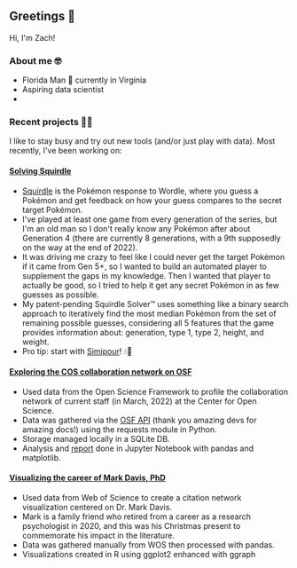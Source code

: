 ## Greetings :wave:

Hi, I'm Zach!

### About me :nerd_face:
- Florida Man :palm_tree: currently in Virginia
- Aspiring data scientist
- 

### Recent projects :man_technologist:

I like to stay busy and try out new tools (and/or just 
play with data). Most recently, I've been working on:

#### [Solving Squirdle](https://github.com/zloomas/squirdle-solver)
- [Squirdle](https://squirdle.fireblend.com/)
is the Pokémon response to Wordle, where you guess a Pokémon
and get feedback on how your guess compares to the secret
target Pokémon.
- I've played at least one game from every generation of the
series, but I'm an old man so I don't really know any Pokémon
after about Generation 4 (there are currently 8 generations,
with a 9th supposedly on the way at the end of 2022).
- It was driving me crazy to feel like I could never get
the target Pokémon if it came from Gen 5+, so I wanted to 
build an automated player to supplement the gaps in my knowledge. Then I wanted that player to actually be good,
so I tried to help it get any secret Pokémon in as
few guesses as possible.
- My patent-pending Squirdle Solver:tm: uses something like
a binary search approach to iteratively find the most median
Pokémon from the set of remaining possible guesses, considering
all 5 features that the game provides information about:
generation, type 1, type 2, height, and weight.
- Pro tip: start with [Simipour](https://bulbapedia.bulbagarden.net/wiki/Simipour_(Pok%C3%A9mon))! :droplet::monkey:

#### [Exploring the COS collaboration network on OSF](https://github.com/zloomas/COS-OSF-Network-Analysis)
- Used data from the Open Science Framework
to profile the collaboration network of current staff 
(in March, 2022) at the Center for Open Science.
- Data was gathered via the [OSF API](https://developer.osf.io/)
(thank you amazing devs for amazing docs!) using the requests
module in Python.
- Storage managed locally in a SQLite DB.
- Analysis and [report](https://github.com/zloomas/COS-OSF-Network-Analysis/blob/main/COS_OSF_collaboration_network.ipynb)
done in Jupyter Notebook with pandas and matplotlib.

#### [Visualizing the career of Mark Davis, PhD](https://github.com/zloomas/davis-career-viz)
- Used data from Web of Science to create a citation network
visualization centered on Dr. Mark Davis.
- Mark is a family friend who retired from a career as a 
research psychologist in 2020, and this was his Christmas
present to commemorate his impact in the literature.
- Data was gathered manually from WOS then processed with 
pandas.
- Visualizations created in R using ggplot2 enhanced 
with ggraph
